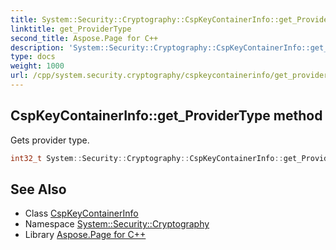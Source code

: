 ```yaml
---
title: System::Security::Cryptography::CspKeyContainerInfo::get_ProviderType method
linktitle: get_ProviderType
second_title: Aspose.Page for C++
description: 'System::Security::Cryptography::CspKeyContainerInfo::get_ProviderType method. Gets provider type in C++.'
type: docs
weight: 1000
url: /cpp/system.security.cryptography/cspkeycontainerinfo/get_providertype/
---
```

## CspKeyContainerInfo::get_ProviderType method


Gets provider type.

```cpp
int32_t System::Security::Cryptography::CspKeyContainerInfo::get_ProviderType() const
```

## See Also

* Class [CspKeyContainerInfo](../)
* Namespace [System::Security::Cryptography](../../)
* Library [Aspose.Page for C++](../../../)
